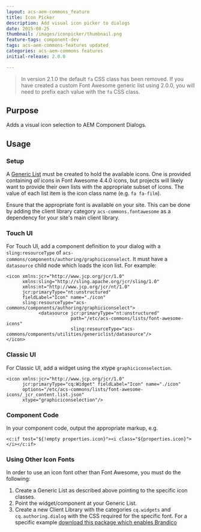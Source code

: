 ```yaml
---
layout: acs-aem-commons_feature
title: Icon Picker
description: Add visual icon picker to dialogs
date: 2015-08-25
thumbnail: /images/iconpicker/thumbnail.png
feature-tags: component-dev
tags: acs-aem-commons-features updated
categories: acs-aem-commons features
initial-release: 2.0.0

---
```


> In version 2.1.0 the default `fa` CSS class has been removed. If you have created a custom Font Awesome generic list using 2.0.0, you will need to prefix each value with the `fa` CSS class.

## Purpose

Adds a visual icon selection to AEM Component Dialogs.

## Usage

### Setup

A [Generic List](/acs-aem-commons/features/generic-lists.html) must be created to hold the available icons. One is provided containing *all* icons in Font Awesome 4.4.0 icons, but projects will likely want to provide their own lists with the appropriate subset of icons. The value of each list item is the icon class name (e.g. `fa fa-film`).

Ensure that the appropriate font is available on your site. This can be done by adding the client library category `acs-commons.fontawesome` as a dependency for your site's main client library.

### Touch UI

For Touch UI, add a component definition to your dialog with a `sling:resourceType` of `acs-commons/components/authoring/graphiciconselect`. It must have a `datasource` child node which loads the icon list. For example:

    <icon xmlns:jcr="http://www.jcp.org/jcr/1.0"
          xmlns:sling="http://sling.apache.org/jcr/sling/1.0"
          xmlns:nt="http://www.jcp.org/jcr/nt/1.0"
          jcr:primaryType="nt:unstructured"
          fieldLabel="Icon" name="./icon"
          sling:resourceType="acs-commons/components/authoring/graphiciconselect">
                <datasource jcr:primaryType="nt:unstructured"
                            path="/etc/acs-commons/lists/font-awesome-icons"
                            sling:resourceType="acs-commons/components/utilities/genericlist/datasource"/>
    </icon>

### Classic UI

For Classic UI, add a widget using the xtype `graphiciconselection`.

    <icon xmlns:jcr="http://www.jcp.org/jcr/1.0"
          jcr:primaryType="cq:Widget" fieldLabel="Icon" name="./icon"
          options="/etc/acs-commons/lists/font-awesome-icons/_jcr_content.list.json"
          xtype="graphiciconselection"/>

### Component Code

In your component code, output the appropriate markup, e.g.

    <c:if test="${!empty properties.icon}"><i class="${properties.icon}"></i></c:if>

### Using Other Icon Fonts

In order to use an icon font other than Font Awesome, you must do the following:

1. Create a Generic List as described above pointing to the specific icon classes.
2. Point the widget/component at your Generic List.
3. Create a new Client Library with the categories `cq.widgets` and `cq.authoring.dialog` with the CSS required for the specific font. For a specific example [download this package which enables Brandico](https://files.acrobat.com/a/preview/265e6578-936d-4ffc-8b14-99355c8baf08)
